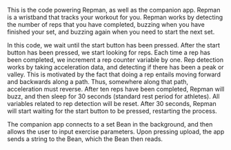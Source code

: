 This is the code powering Repman, as well as the companion app. Repman is a wristband that tracks your workout for you. Repman works by detecting the number of reps that you have completed, buzzing when you have finished your set, and buzzing again when you need to start the next set.

In this code, we wait until the start button has been pressed. After the start button has been pressed, we start looking for reps. Each time a rep has been completed, we increment a rep counter variable by one. Rep detection works by taking acceleration data, and detecting if there has been a peak or valley. This is motivated by the fact that doing a rep entails moving forward and backwards along a path. Thus, somewhere along that path, acceleration must reverse. After ten reps have been completed, Repman will buzz, and then sleep for 30 seconds (standard rest period for athletes). All variables related to rep detection will be reset. After 30 seconds, Repman will start waiting for the start button to be pressed, restarting the process.

The companion app connects to a set Bean in the background, and then allows the user to input exercise parameters. Upon pressing upload, the app sends a string to the Bean, which the Bean then reads.
